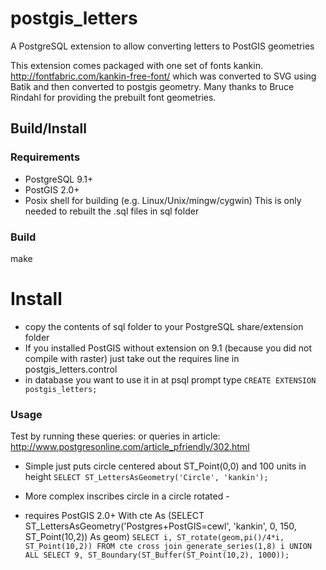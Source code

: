 postgis_letters
===============

A PostgreSQL extension to allow converting letters to PostGIS geometries

This extension comes packaged with one set of fonts kankin. http://fontfabric.com/kankin-free-font/
 which was converted to SVG using Batik and then converted to postgis geometry. 
 Many thanks to Bruce Rindahl for providing the prebuilt font geometries.

## Build/Install ##
### Requirements ###
- PostgreSQL 9.1+
- PostGIS 2.0+
- Posix shell for building (e.g. Linux/Unix/mingw/cygwin)
  This is only needed to rebuilt the .sql files in sql folder
  
### Build ###  
make

# Install ##
 - copy the contents of sql folder to your PostgreSQL share/extension folder
 -  If you installed PostGIS without extension on 9.1 (because you did not compile with raster) 
    just take out the requires line in postgis_letters.control
 - in database you want to use it in at psql prompt type
 `CREATE EXTENSION postgis_letters;`

### Usage ###
Test by running these queries:
or queries in article: http://www.postgresonline.com/article_pfriendly/302.html

 - Simple just puts circle centered about ST_Point(0,0) and 100 units in height
`SELECT ST_LettersAsGeometry('Circle', 'kankin');`

 - More complex inscribes circle in a circle rotated -
 - requires PostGIS 2.0+
 With cte As (SELECT ST_LettersAsGeometry('Postgres+PostGIS=cewl', 'kankin', 0, 150, ST_Point(10,2)) As geom)
 `SELECT i, ST_rotate(geom,pi()/4*i, ST_Point(10,2))
    FROM cte cross join generate_series(1,8) i
  UNION ALL
  SELECT 9, ST_Boundary(ST_Buffer(ST_Point(10,2), 1000));`
